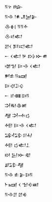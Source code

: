 <div class='block'>
<div class='line'>𒀀𒆳 𒈗</div>
<div class='line'>𒀀𒈾 𒁹𒀭𒂗𒅁𒉌</div>
<div class='line'>𒁲𒈬 𒀀𒀀𒅆</div>
<div class='line'>𒊮𒁀𒅗</div>
<div class='line'>𒇻𒌋 𒁕𒀊𒅗</div>
<div class='line'>𒀸 𒌋𒅗 𒃻 𒋳𒁍𒌑</div>
<div class='line'>𒌝𒈠 𒄿𒈾 𒌋𒅗</div>
<div class='line'>𒂍𒉺𒀀𒍢</div>
<div class='line'>𒄿𒋼𒊒𒌒</div>
<div class='line'>𒀸 𒄑𒈪𒅀</div>
<div class='line'>𒋫𒊑𒆠𒅖</div>
<div class='line'>𒆷 𒋫𒁄𒌓</div>
<div class='line'>𒅇 𒄿𒈾 𒌋𒅗</div>
<div class='line'>𒋆𒁉𒂉𒄷</div>
<div class='line'>𒅇 𒌓𒅗𒁇</div>
<div class='line'>𒊭 𒌨𒁍𒊏</div>
<div class='line'>𒋗𒁉𒆷</div>
<div class='line'>𒀀𒈾 𒉺𒉌𒅀</div>
<div class='line'>𒈨𒍢 𒌋 𒈠𒀪𒀜</div>
<div class='line'>𒀀𒈾𒆪 𒇻𒄯</div>
</div>